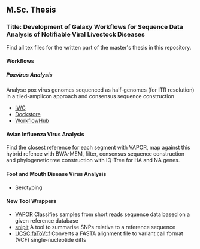 ## M.Sc. Thesis
### Title: Development of Galaxy Workflows for Sequence Data Analysis of Notifiable Viral Livestock Diseases
Find all tex files for the written part of the master's thesis in this repository.

#### Workflows

##### Poxvirus Analysis
Analyse pox virus genomes sequenced as half-genomes (for ITR resolution) in a tiled-amplicon approach and consensus sequence construction
* [IWC](https://github.com/galaxyproject/iwc/tree/main/workflows/virology/pox-virus-amplicon)
* [Dockstore](https://dockstore.org/workflows/github.com/iwc-workflows/pox-virus-amplicon/main:main?tab=info)
* [WorkflowHub](https://workflowhub.eu/workflows/439)

#### Avian Influenza Virus Analysis
Find the closest reference for each segment with VAPOR, map against this hybrid refence with BWA-MEM, filter, consensus sequence construction and phylogenetic tree construction with IQ-Tree for HA and NA genes.

#### Foot and Mouth Disease Virus Analysis
* Serotyping

#### New Tool Wrappers
* [VAPOR](https://github.com/galaxyproject/tools-iuc/tree/main/tools/vapor) Classifies samples from short reads sequence data based on a given reference database
* [snipit](https://github.com/galaxyproject/tools-iuc/tree/main/tools/snipit) A tool to summarise SNPs relative to a reference sequence
* [UCSC faToVcf](https://github.com/galaxyproject/tools-iuc/tree/main/tools/ucsc_tools/fatovcf) Converts a FASTA alignment file to variant call format (VCF) single-nucleotide diffs

